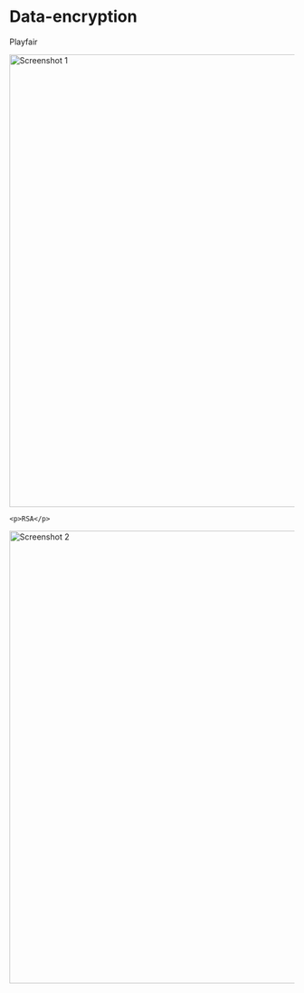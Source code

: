 # Data-encryption 

<p align="center">
    <p>Playfair</p>

  <img src="https://github.com/Trinh-Tan-Dat/Data-encryption/assets/102589157/b3014019-6fdb-4d85-9804-ed05a53d4788" alt="Screenshot 1" width="800">

    <p>RSA</p>
  <img src="https://github.com/Trinh-Tan-Dat/Data-encryption/assets/102589157/90a1b272-b59e-4a6d-8dad-01dd37596a7a" alt="Screenshot 2" width="800">
</p>
